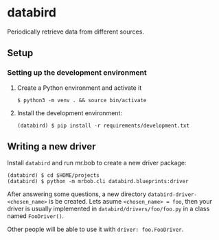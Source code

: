 # databird

Periodically retrieve data from different sources.

## Setup

### Setting up the development environment

1. Create a Python environment and activate it
   ``` shell
   $ python3 -m venv . && source bin/activate
   ```
2. Install the development environment:
   ``` shell
   (databird) $ pip install -r requirements/development.txt
   ```

## Writing a new driver

Install `databird` and run mr.bob to create a new driver package:

```
(databird) $ cd $HOME/projects
(databird) $ python -m mrbob.cli databird.blueprints:driver
```

After answering some questions, a new directory `databird-driver-<chosen_name>` is be created.
Lets asume `<chosen_name> = foo`, then your driver is usually implemented in `databird/drivers/foo/foo.py` in a class named `FooDriver()`.

Other people will be able to use it with `driver: foo.FooDriver`.
